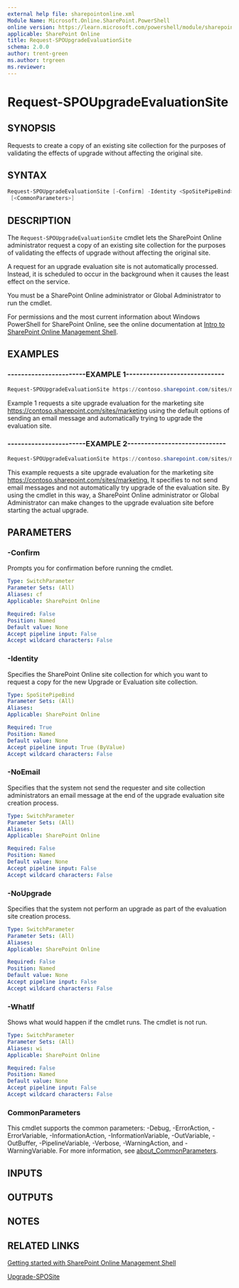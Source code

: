 ```yaml
---
external help file: sharepointonline.xml
Module Name: Microsoft.Online.SharePoint.PowerShell
online version: https://learn.microsoft.com/powershell/module/sharepoint-online/request-spoupgradeevaluationsite
applicable: SharePoint Online
title: Request-SPOUpgradeEvaluationSite
schema: 2.0.0
author: trent-green
ms.author: trgreen
ms.reviewer:
---
```


# Request-SPOUpgradeEvaluationSite

## SYNOPSIS

Requests to create a copy of an existing site collection for the purposes of validating the effects of upgrade without affecting the original site.

## SYNTAX

```powershell
Request-SPOUpgradeEvaluationSite [-Confirm] -Identity <SpoSitePipeBind> [-NoEmail] [-NoUpgrade] [-WhatIf]
 [<CommonParameters>]
```

## DESCRIPTION

The `Request-SPOUpgradeEvaluationSite` cmdlet lets the SharePoint Online administrator request a copy of an existing site collection for the purposes of validating the effects of upgrade without affecting the original site.

A request for an upgrade evaluation site is not automatically processed.
Instead, it is scheduled to occur in the background when it causes the least effect on the service.

You must be a SharePoint Online administrator or Global Administrator to run the cmdlet.

For permissions and the most current information about Windows PowerShell for SharePoint Online, see the online documentation at [Intro to SharePoint Online Management Shell](https://learn.microsoft.com/powershell/sharepoint/sharepoint-online/introduction-sharepoint-online-management-shell?view=sharepoint-ps).

## EXAMPLES

### -----------------------EXAMPLE 1-----------------------------

```powershell
Request-SPOUpgradeEvaluationSite https://contoso.sharepoint.com/sites/marketing
```

Example 1 requests a site upgrade evaluation for the marketing site <https://contoso.sharepoint.com/sites/marketing> using the default options of sending an email message and automatically trying to upgrade the evaluation site.

### -----------------------EXAMPLE 2-----------------------------

```powershell
Request-SPOUpgradeEvaluationSite https://contoso.sharepoint.com/sites/marketing -NoEmail $true -NoUpgrade $true
```

This example requests a site upgrade evaluation for the marketing site <https://contoso.sharepoint.com/sites/marketing.> It specifies to not send email messages and not automatically try upgrade of the evaluation site. By using the cmdlet in this way, a SharePoint Online administrator or Global Administrator can make changes to the upgrade evaluation site before starting the actual upgrade.

## PARAMETERS

### -Confirm

Prompts you for confirmation before running the cmdlet.

```yaml
Type: SwitchParameter
Parameter Sets: (All)
Aliases: cf
Applicable: SharePoint Online

Required: False
Position: Named
Default value: None
Accept pipeline input: False
Accept wildcard characters: False
```

### -Identity

Specifies the SharePoint Online site collection for which you want to request a copy for the new Upgrade or Evaluation site collection.

```yaml
Type: SpoSitePipeBind
Parameter Sets: (All)
Aliases:
Applicable: SharePoint Online

Required: True
Position: Named
Default value: None
Accept pipeline input: True (ByValue)
Accept wildcard characters: False
```

### -NoEmail

Specifies that the system not send the requester and site collection administrators an email message at the end of the upgrade evaluation site creation process.

```yaml
Type: SwitchParameter
Parameter Sets: (All)
Aliases:
Applicable: SharePoint Online

Required: False
Position: Named
Default value: None
Accept pipeline input: False
Accept wildcard characters: False
```

### -NoUpgrade

Specifies that the system not perform an upgrade as part of the evaluation site creation process.

```yaml
Type: SwitchParameter
Parameter Sets: (All)
Aliases:
Applicable: SharePoint Online

Required: False
Position: Named
Default value: None
Accept pipeline input: False
Accept wildcard characters: False
```

### -WhatIf

Shows what would happen if the cmdlet runs.
The cmdlet is not run.

```yaml
Type: SwitchParameter
Parameter Sets: (All)
Aliases: wi
Applicable: SharePoint Online

Required: False
Position: Named
Default value: None
Accept pipeline input: False
Accept wildcard characters: False
```

### CommonParameters

This cmdlet supports the common parameters: -Debug, -ErrorAction, -ErrorVariable, -InformationAction, -InformationVariable, -OutVariable, -OutBuffer, -PipelineVariable, -Verbose, -WarningAction, and -WarningVariable. For more information, see [about_CommonParameters](https://go.microsoft.com/fwlink/?LinkID=113216).

## INPUTS

## OUTPUTS

## NOTES

## RELATED LINKS

[Getting started with SharePoint Online Management Shell](https://learn.microsoft.com/powershell/sharepoint/sharepoint-online/connect-sharepoint-online?view=sharepoint-ps)

[Upgrade-SPOSite](Upgrade-SPOSite.md)
